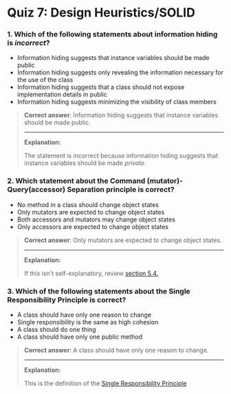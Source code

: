 # Quiz 7: Design Heuristics/SOLID

### 1. Which of the following statements about information hiding is *incorrect*?

  - Information hiding suggests that instance variables should be made public
  - Information hiding suggests only revealing the information necessary for the use of the class
  - Information hiding suggests that a class should not expose implementation details in public
  - Information hiding suggests minimizing the visibility of class members

> **Correct answer**: Information hiding suggests that instance variables should be made public.
>
> ---
>
> **Explanation:**
>
> The statement is incorrect because information hiding suggests that instance variables should be made *private*.

### 2. Which statement about the Command (mutator)-Query(accessor) Separation principle is correct?

  - No method in a class should change object states
  - Only mutators are expected to change object states
  - Both accessors and mutators may change object states
  - Only accessors are expected to change object states

> **Correct answer**: Only mutators are expected to change object states.
>
> ---
>
> **Explanation:**
>
> If this isn't self-explanatory, review [section 5.4.](../5/5.4.md#accessors-and-mutators)

### 3. Which of the following statements about the Single Responsibility Principle is correct?

  - A class should have only one reason to change
  - Single responsibility is the same as high cohesion
  - A class should do one thing
  - A class should have only one public method

> **Correct answer**:  A class should have only one reason to change.
>
> ---
>
> **Explanation:**
>
> This is the definition of the [Single Responsibility Principle](../5/5.5.md#single-responsibility-principle)